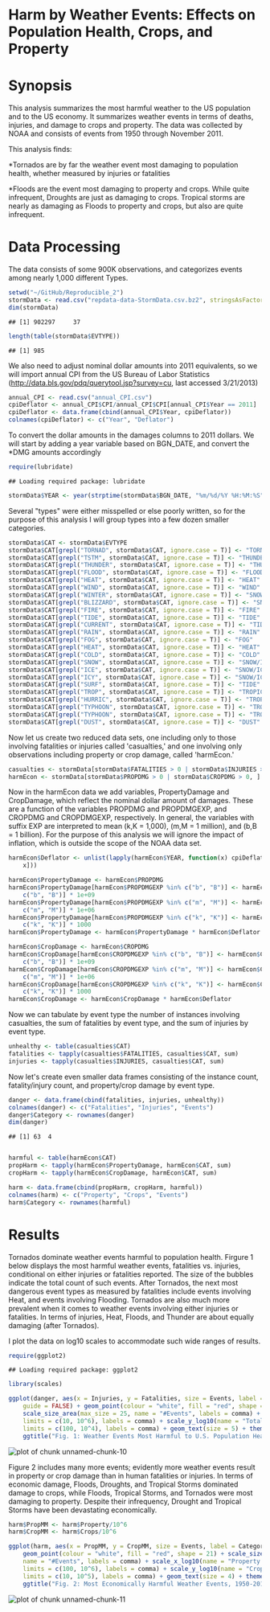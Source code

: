 Harm by Weather Events: Effects on Population Health, Crops, and Property
========================================
# Synopsis
This analysis summarizes the most harmful weather to the US population and to 
the US economy. It summarizes weather events in terms of deaths, injuries, and 
damage to crops and property. The data was collected by NOAA and consists of 
events from 1950 through November 2011. 

This analysis finds:

*Tornados are by far the weather event most damaging to population health, whether measured by
injuries or fatalities

*Floods are the event most damaging to property and crops. While quite
infrequent, Droughts are just as damaging to crops. Tropical storms are nearly
as damaging as Floods to property and crops, but also are quite infrequent.


# Data Processing
The data consists of some 900K observations, and categorizes events among nearly
1,000 different Types.




```r
setwd("~/GitHub/Reproducible_2")
stormData <- read.csv("repdata-data-StormData.csv.bz2", stringsAsFactors = FALSE)
dim(stormData)
```

```
## [1] 902297     37
```

```r
length(table(stormData$EVTYPE))
```

```
## [1] 985
```


We also need to adjust nominal dollar amounts into 2011 equivalents, so we will 
import annual CPI from the US Bureau of Labor Statistics
(http://data.bls.gov/pdq/querytool.jsp?survey=cu, last accessed 3/21/2013)

```r
annual_CPI <- read.csv("annual_CPI.csv")
cpiDeflator <- annual_CPI$CPI/annual_CPI$CPI[annual_CPI$Year == 2011]
cpiDeflator <- data.frame(cbind(annual_CPI$Year, cpiDeflator))
colnames(cpiDeflator) <- c("Year", "Deflator")
```


To convert the dollar amounts in the damages columns to 2011 dollars. We will 
start by adding a year variable based on BGN_DATE, and convert the *DMG amounts 
accordingly

```r
require(lubridate)
```

```
## Loading required package: lubridate
```

```r
stormData$YEAR <- year(strptime(stormData$BGN_DATE, "%m/%d/%Y %H:%M:%S"))
```


Several "types" were either misspelled or else poorly written, so for the 
purpose of this analysis I will group types into a few dozen smaller categories.

```r
stormData$CAT <- stormData$EVTYPE
stormData$CAT[grepl("TORNAD", stormData$CAT, ignore.case = T)] <- "TORNADO"
stormData$CAT[grepl("TSTM", stormData$CAT, ignore.case = T)] <- "THUNDER"
stormData$CAT[grepl("THUNDER", stormData$CAT, ignore.case = T)] <- "THUNDER"
stormData$CAT[grepl("FLOOD", stormData$CAT, ignore.case = T)] <- "FLOOD"
stormData$CAT[grepl("HEAT", stormData$CAT, ignore.case = T)] <- "HEAT"
stormData$CAT[grepl("WIND", stormData$CAT, ignore.case = T)] <- "WIND"
stormData$CAT[grepl("WINTER", stormData$CAT, ignore.case = T)] <- "SNOW"
stormData$CAT[grepl("BLIZZARD", stormData$CAT, ignore.case = T)] <- "SNOW"
stormData$CAT[grepl("FIRE", stormData$CAT, ignore.case = T)] <- "FIRE"
stormData$CAT[grepl("TIDE", stormData$CAT, ignore.case = T)] <- "TIDE"
stormData$CAT[grepl("CURRENT", stormData$CAT, ignore.case = T)] <- "TIDE"
stormData$CAT[grepl("RAIN", stormData$CAT, ignore.case = T)] <- "RAIN"
stormData$CAT[grepl("FOG", stormData$CAT, ignore.case = T)] <- "FOG"
stormData$CAT[grepl("HEAT", stormData$CAT, ignore.case = T)] <- "HEAT"
stormData$CAT[grepl("COLD", stormData$CAT, ignore.case = T)] <- "COLD"
stormData$CAT[grepl("SNOW", stormData$CAT, ignore.case = T)] <- "SNOW/ICE"
stormData$CAT[grepl("ICE", stormData$CAT, ignore.case = T)] <- "SNOW/ICE"
stormData$CAT[grepl("ICY", stormData$CAT, ignore.case = T)] <- "SNOW/ICE"
stormData$CAT[grepl("SURF", stormData$CAT, ignore.case = T)] <- "TIDE"
stormData$CAT[grepl("TROP", stormData$CAT, ignore.case = T)] <- "TROPICAL_STORM"
stormData$CAT[grepl("HURRIC", stormData$CAT, ignore.case = T)] <- "TROPICAL_STORM"
stormData$CAT[grepl("TYPHOON", stormData$CAT, ignore.case = T)] <- "TROPICAL_STORM"
stormData$CAT[grepl("TYPHOON", stormData$CAT, ignore.case = T)] <- "TROPICAL_STORM"
stormData$CAT[grepl("DUST", stormData$CAT, ignore.case = T)] <- "DUST"
```

Now let us create two reduced data sets, one including only to those involving fatalities or injuries called 'casualties,' and one involving only observations including property or crop damage, called 'harmEcon.'


```r
casualties <- stormData[stormData$FATALITIES > 0 | stormData$INJURIES > 0, ]
harmEcon <- stormData[stormData$PROPDMG > 0 | stormData$CROPDMG > 0, ]
```

Now in the harmEcon data we add variables, PropertyDamage and CropDamage, which reflect the nominal dollar amount of damages. These are a function of the variables PROPDMG and PROPDMGEXP, and CROPDMG and CROPDMGEXP, respectively. In general, the variables with suffix EXP are interpreted to mean (k,K = 1,000), (m,M = 1 million), and (b,B = 1 billion). For the purpose of this analysis we will ignore the impact of inflation, which is outside the scope of the NOAA data set.



```r
harmEcon$Deflator <- unlist(lapply(harmEcon$YEAR, function(x) cpiDeflator$Deflator[cpiDeflator$Year == 
    x]))

harmEcon$PropertyDamage <- harmEcon$PROPDMG
harmEcon$PropertyDamage[harmEcon$PROPDMGEXP %in% c("b", "B")] <- harmEcon$PROPDMG[harmEcon$PROPDMGEXP %in% 
    c("b", "B")] * 1e+09
harmEcon$PropertyDamage[harmEcon$PROPDMGEXP %in% c("m", "M")] <- harmEcon$PROPDMG[harmEcon$PROPDMGEXP %in% 
    c("m", "M")] * 1e+06
harmEcon$PropertyDamage[harmEcon$PROPDMGEXP %in% c("k", "K")] <- harmEcon$PROPDMG[harmEcon$PROPDMGEXP %in% 
    c("k", "K")] * 1000
harmEcon$PropertyDamage <- harmEcon$PropertyDamage * harmEcon$Deflator

harmEcon$CropDamage <- harmEcon$CROPDMG
harmEcon$CropDamage[harmEcon$CROPDMGEXP %in% c("b", "B")] <- harmEcon$CROPDMG[harmEcon$CROPDMGEXP %in% 
    c("b", "B")] * 1e+09
harmEcon$CropDamage[harmEcon$CROPDMGEXP %in% c("m", "M")] <- harmEcon$CROPDMG[harmEcon$CROPDMGEXP %in% 
    c("m", "M")] * 1e+06
harmEcon$CropDamage[harmEcon$CROPDMGEXP %in% c("k", "K")] <- harmEcon$CROPDMG[harmEcon$CROPDMGEXP %in% 
    c("k", "K")] * 1000
harmEcon$CropDamage <- harmEcon$CropDamage * harmEcon$Deflator
```

Now we can tabulate by event type the number of instances involving casualties, the sum of fatalities by event type, and the sum of injuries by event type.


```r
unhealthy <- table(casualties$CAT)
fatalities <- tapply(casualties$FATALITIES, casualties$CAT, sum)
injuries <- tapply(casualties$INJURIES, casualties$CAT, sum)
```

Now let's create even smaller data frames consisting of the instance count, fatality/injury count, and property/crop damage by event type.


```r
danger <- data.frame(cbind(fatalities, injuries, unhealthy))
colnames(danger) <- c("Fatalities", "Injuries", "Events")
danger$Category <- rownames(danger)
dim(danger)
```

```
## [1] 63  4
```

```r

harmful <- table(harmEcon$CAT)
propHarm <- tapply(harmEcon$PropertyDamage, harmEcon$CAT, sum)
cropHarm <- tapply(harmEcon$CropDamage, harmEcon$CAT, sum)

harm <- data.frame(cbind(propHarm, cropHarm, harmful))
colnames(harm) <- c("Property", "Crops", "Events")
harm$Category <- rownames(harmful)
```


# Results
Tornados dominate weather events harmful to population health. Firgure 1 below displays the most harmful weather events, fatalities vs. injuries, conditional on either injuries or fatalities reported. The size of the bubbles indicate the total count of such events. After Tornados, the next most dangerous event types as measured by fatalities include events involving Heat, and events involving Flooding. Tornados are also much more prevalent when it comes to weather events involving either injuries or fatalities. In terms of injuries, Heat, Floods, and Thunder are about equally damaging (after Tornados).

I plot the data on log10 scales to accommodate such wide ranges of results.


```r
require(ggplot2)
```

```
## Loading required package: ggplot2
```

```r
library(scales)

ggplot(danger, aes(x = Injuries, y = Fatalities, size = Events, label = Category), 
    guide = FALSE) + geom_point(colour = "white", fill = "red", shape = 21) + 
    scale_size_area(max_size = 25, name = "#Events", labels = comma) + scale_x_log10(name = "Total Injuries, log10 scale", 
    limits = c(10, 10^6), labels = comma) + scale_y_log10(name = "Total Fatalities, log10 scale", 
    limits = c(100, 10^4), labels = comma) + geom_text(size = 5) + theme_bw() + 
    ggtitle("Fig. 1: Weather Events Most Harmful to U.S. Population Health, 1950-2011")
```

<img src="figure/unnamed-chunk-10.png" title="plot of chunk unnamed-chunk-10" alt="plot of chunk unnamed-chunk-10" style="display: block; margin: auto;" />


Figure 2 includes many more events; evidently more weather events result in property or crop damage than in human fatalities or injuries. In terms of economic damage, Floods, Droughts, and Tropical Storms dominated damage to crops, while Floods, Tropical Storms, and Tornados were most damaging to property. Despite their infrequency, Drought and Tropical Storms have been devastating economically.



```r
harm$PropMM <- harm$Property/10^6
harm$CropMM <- harm$Crops/10^6

ggplot(harm, aes(x = PropMM, y = CropMM, size = Events, label = Category), guide = FALSE) + 
    geom_point(colour = "white", fill = "red", shape = 21) + scale_size_area(max_size = 25, 
    name = "#Events", labels = comma) + scale_x_log10(name = "Property Damage ($MM, 2011 dollars), log10 scale", 
    limits = c(100, 10^6), labels = comma) + scale_y_log10(name = "Crop Damage ($MM, 2011 dollars), log10 scale", 
    limits = c(10, 10^5), labels = comma) + geom_text(size = 4) + theme_bw() + 
    ggtitle("Fig. 2: Most Economically Harmful Weather Events, 1950-2011")
```

<img src="figure/unnamed-chunk-11.png" title="plot of chunk unnamed-chunk-11" alt="plot of chunk unnamed-chunk-11" style="display: block; margin: auto;" />

```r

```


